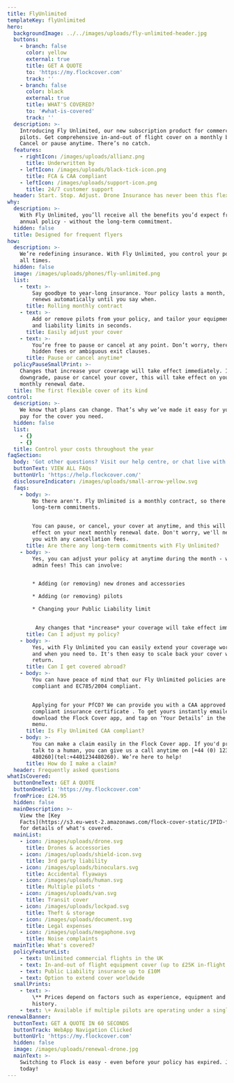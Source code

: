 ```yaml
---
title: FlyUnlimited
templateKey: flyUnlimited
hero:
  backgroundImage: ../../images/uploads/fly-unlimited-header.jpg
  buttons:
    - branch: false
      color: yellow
      external: true
      title: GET A QUOTE
      to: 'https://my.flockcover.com'
      track: ''
    - branch: false
      color: black
      external: true
      title: WHAT'S COVERED?
      to: '#what-is-covered'
      track: ''
  description: >-
    Introducing Fly Unlimited, our new subscription product for commercial
    pilots. Get comprehensive in-and-out of flight cover on a monthly basis.
    Cancel or pause anytime. There’s no catch.
  features:
    - rightIcon: /images/uploads/allianz.png
      title: Underwritten by
    - leftIcon: /images/uploads/black-tick-icon.png
      title: FCA & CAA compliant
    - leftIcon: /images/uploads/support-icon.png
      title: 24/7 customer support
  header: Start. Stop. Adjust. Drone Insurance has never been this flexible.
why:
  description: >-
    With Fly Unlimited, you’ll receive all the benefits you’d expect from an
    annual policy - without the long-term commitment.
  hidden: false
  title: Designed for frequent flyers
how:
  description: >-
    We’re redefining insurance. With Fly Unlimited, you control your policy. At
    all times.
  hidden: false
  image: /images/uploads/phones/fly-unlimited.png
  list:
    - text: >-
        Say goodbye to year-long insurance. Your policy lasts a month, and
        renews automatically until you say when.
      title: Rolling monthly contract
    - text: >-
        Add or remove pilots from your policy, and tailor your equipment cover
        and liability limits in seconds.
      title: Easily adjust your cover
    - text: >-
        You’re free to pause or cancel at any point. Don’t worry, there are no
        hidden fees or ambiguous exit clauses.
      title: Pause or cancel anytime*
  policyPauseSmallPrint: >-
    Changes that increase your coverage will take effect immediately. If you
    downgrade, pause or cancel your cover, this will take effect on your next
    monthly renewal date.
  title: The first flexible cover of its kind
control:
  description: >-
    We know that plans can change. That’s why we’ve made it easy for you to only
    pay for the cover you need.
  hidden: false
  list:
    - {}
    - {}
  title: Control your costs throughout the year
faqSection:
  body: 'Got other questions? Visit our help centre, or chat live with us now.'
  buttonText: VIEW ALL FAQs
  buttonUrl: 'https://help.flockcover.com/'
  disclosureIndicator: /images/uploads/small-arrow-yellow.svg
  faqs:
    - body: >-
        No there aren't. Fly Unlimited is a monthly contract, so there are no
        long-term commitments.


        You can pause, or cancel, your cover at anytime, and this will take
        effect on your next monthly renewal date. Don't worry, we'll never hit
        you with any cancellation fees.
      title: Are there any long-term commitments with Fly Unlimited?
    - body: >-
        Yes, you can adjust your policy at anytime during the month - with no
        admin fees! This can involve:


        * Adding (or removing) new drones and accessories

        * Adding (or removing) pilots

        * Changing your Public Liability limit


         Any changes that *increase* your coverage will take effect immediately, and we'll take payment for the price difference. Any changes that *lower* your coverage will take effect on your next monthly renewal date.
      title: Can I adjust my policy?
    - body: >-
        Yes, with Fly Unlimited you can easily extend your coverage worldwide as
        and when you need to. It's then easy to scale back your cover when you
        return.
      title: Can I get covered abroad?
    - body: >-
        You can have peace of mind that our Fly Unlimited policies are CAA
        compliant and EC785/2004 compliant.


        Applying for your PfCO? We can provide you with a CAA approved proof of
        compliant insurance certificate . To get yours instantly emailed to you,
        download the Flock Cover app, and tap on ‘Your Details’ in the main
        menu.
      title: Is Fly Unlimited CAA compliant?
    - body: >-
        You can make a claim easily in the Flock Cover app. If you'd prefer to
        talk to a human, you can give us a call anytime on [+44 (0) 1234
        480260](tel:+4401234480260). We’re here to help!
      title: How do I make a claim?
  header: Frequently asked questions
whatIsCovered:
  buttonOneText: GET A QUOTE
  buttonOneUrl: 'https://my.flockcover.com'
  fromPrice: £24.95
  hidden: false
  mainDescription: >-
    View the [Key
    Facts](https://s3.eu-west-2.amazonaws.com/flock-cover-static/IPID-fly-unlimited.pdf)
    for details of what's covered.
  mainList:
    - icon: /images/uploads/drone.svg
      title: Drones & accessories
    - icon: /images/uploads/shield-icon.svg
      title: 3rd party liability
    - icon: /images/uploads/binoculars.svg
      title: Accidental flyaways
    - icon: /images/uploads/human.svg
      title: Multiple pilots ⁺
    - icon: /images/uploads/van.svg
      title: Transit cover
    - icon: /images/uploads/lockpad.svg
      title: Theft & storage
    - icon: /images/uploads/document.svg
      title: Legal expenses
    - icon: /images/uploads/megaphone.svg
      title: Noise complaints
  mainTitle: What's covered?
  policyFeatureList:
    - text: Unlimited commercial flights in the UK
    - text: In-and-out of flight equipment cover (up to £25K in-flight limit)
    - text: Public Liability insurance up to £10M
    - text: Option to extend cover worldwide
  smallPrints:
    - text: >-
        \** Prices depend on factors such as experience, equipment and claims
        history.
    - text: \+ Available if multiple pilots are operating under a single PfCO.
renewalBanner:
  buttonText: GET A QUOTE IN 60 SECONDS
  buttonTrack: WebApp Navigation Clicked
  buttonUrl: 'https://my.flockcover.com'
  hidden: false
  image: /images/uploads/renewal-drone.jpg
  mainText: >-
    Switching to Flock is easy - even before your policy has expired. Join Flock
    today!
---
```



